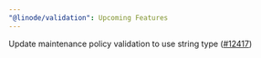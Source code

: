 ```yaml
---
"@linode/validation": Upcoming Features
---
```


Update maintenance policy validation to use string type ([#12417](https://github.com/linode/manager/pull/12417))
